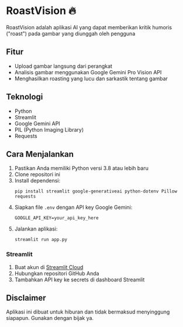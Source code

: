 # RoastVision 🔥

RoastVision adalah aplikasi AI yang dapat memberikan kritik humoris ("roast") pada gambar yang diunggah oleh pengguna

## Fitur

- Upload gambar langsung dari perangkat
- Analisis gambar menggunakan Google Gemini Pro Vision API
- Menghasilkan roasting yang lucu dan sarkastik tentang gambar

## Teknologi

- Python
- Streamlit
- Google Gemini API
- PIL (Python Imaging Library)
- Requests

## Cara Menjalankan

1. Pastikan Anda memiliki Python versi 3.8 atau lebih baru
2. Clone repositori ini
3. Install dependensi:
   ```
   pip install streamlit google-generativeai python-dotenv Pillow requests
   ```
4. Siapkan file `.env` dengan API key Google Gemini:
   ```
   GOOGLE_API_KEY=your_api_key_here
   ```
5. Jalankan aplikasi:
   ```
   streamlit run app.py
   ```


### Streamlit

1. Buat akun di [Streamlit Cloud](https://streamlit.io/cloud)
2. Hubungkan repositori GitHub Anda
3. Tambahkan API key ke secrets di dashboard Streamlit


## Disclaimer

Aplikasi ini dibuat untuk hiburan dan tidak bermaksud menyinggung siapapun. Gunakan dengan bijak ya. 